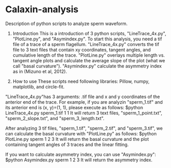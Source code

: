 # Calaxin-analysis
Description of python scripts to analyze sperm waveform.

1. Introduction
This is a introduction of 3 python scripts, "LineTrace_4x.py", "PlotLine.py", and "Asymindex.py".
To start this analysis, you need a tif file of a trace of a sperm flagellum.
"LineTrace_4x.py" converts the tif file to 3 text files that contain xy coordinates, tangent angles, and cumulative length of the trace.
"PlotLine.py" overlays multiple length vs. tangent angle plots and calculate the average slope of the plot (what we call "basal curvature").
"Asymindex.py" calculate the asymmetry index as in (Mizuno et al, 2012).

2. How to use
These scripts need following libraries: Pillow, numpy, matplotlib, and circle-fit.

"LineTrace_4x.py"has 3 arguments: .tif file and x and y coordinates of the anterior end of the trace.
For example, if you are analyzin "sperm_1.tif" and its anterior end is (x, y)=(1, 1), please execute as follows:
$python LineTrace_4x.py sperm_1.tif 1 1
It will return 3 text files, "sperm_1_point.txt", "sperm_2_slope.txt", and "sperm_3_length.txt".

After analyzing 3 tif files, "sperm_1.tif", "sperm_2.tif", and "sperm_3.tif", we can calculate the basal curvature with "PlotLine.py" as follows:
$python PlotLine.py sperm 1 2 3
It will return the basal curvature and the plot containing tangent angles of 3 traces and the linear fitting.

If you want to calculate asymmetry index, you can use "Asymindex.py":
$python Asymindex.py sperm 1 2 3
It will return the asymmetry index.
